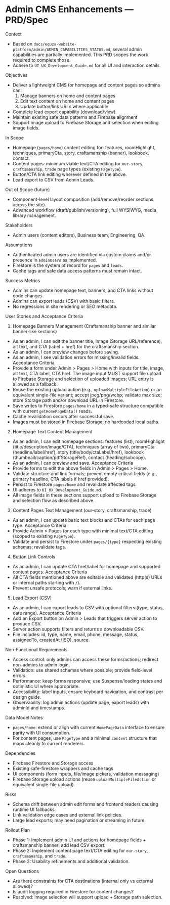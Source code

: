 # Admin CMS Enhancements — PRD/Spec

Context
- Based on `docs/equza-website-platform/admin/ADMIN_CAPABILITIES_STATUS.md`, several admin capabilities are partially implemented. This PRD scopes the work required to complete those.
- Adhere to `UI_UX_Development_Guide.md` for all UI and interaction details.

Objectives
- Deliver a lightweight CMS for homepage and content pages so admins can:
  1) Manage banners on home and content pages
  2) Edit text content on home and content pages
  3) Update button/link URLs where applicable
- Complete lead export capability (download/view)
- Maintain existing safe data patterns and Firebase alignment
- Support image upload to Firebase Storage and selection when editing image fields.

In Scope
- Homepage (`pages/home`) content editing for: features, roomHighlight, techniques, primaryCta, story, craftsmanship (banner), lookbook, contact.
- Content pages: minimum viable text/CTA editing for `our-story`, `craftsmanship`, `trade` page types (existing `PageType`).
- Button/CTA link editing wherever defined in the above.
- Lead export to CSV from Admin Leads.

Out of Scope (future)
- Component-level layout composition (add/remove/reorder sections across the site).
- Advanced workflow (draft/publish/versioning), full WYSIWYG, media library management.

Stakeholders
- Admin users (content editors), Business team, Engineering, QA.

Assumptions
- Authenticated admin users are identified via custom claims and/or presence in `adminUsers` as implemented.
- Firestore is the system of record for `pages` and `leads`.
- Cache tags and safe data access patterns must remain intact.

Success Metrics
- Admins can update homepage text, banners, and CTA links without code changes.
- Admins can export leads (CSV) with basic filters.
- No regressions in site rendering or SEO metadata.

User Stories and Acceptance Criteria

1) Homepage Banners Management (Craftsmanship banner and similar banner-like sections)
- As an admin, I can edit the banner title, image (Storage URL/reference), alt text, and CTA (label + href) for the craftsmanship section.
- As an admin, I can preview changes before saving.
- As an admin, I see validation errors for missing/invalid fields.
Acceptance Criteria
- Provide a form under Admin > Pages > Home with inputs for title, image, alt text, CTA label, CTA href. The image input MUST support file upload to Firebase Storage and selection of uploaded images; URL entry is allowed as a fallback.
- Reuse the existing upload action (e.g., `uploadMultipleFileAction`) or an equivalent single-file variant; accept jpeg/png/webp; validate max size; store Storage path and/or download URL in Firestore.
- Save writes to Firestore `pages/home` in a typed-safe structure compatible with current `getHomePageData()` reads.
- Cache revalidation occurs after successful save.
- Images must be stored in Firebase Storage; no hardcoded local paths.

2) Homepage Text Content Management
- As an admin, I can edit homepage sections: features (list), roomHighlight (title/description/image/CTA), techniques (array of two), primaryCta (headline/label/href), story (title/body/ctaLabel/href), lookbook (thumbnail/caption/pdfStorageRef), contact (heading/subcopy).
- As an admin, I can preview and save.
Acceptance Criteria
- Provide forms to edit the above fields in Admin > Pages > Home.
- Validate structure and link formats; prevent empty critical fields (e.g., primary headline, CTA labels if href provided).
- Persist to Firestore `pages/home` and revalidate affected tags.
- UI adheres to `UI_UX_Development_Guide.md`.
- All image fields in these sections support upload to Firebase Storage and selection flow as described above.

3) Content Pages Text Management (our-story, craftsmanship, trade)
- As an admin, I can update basic text blocks and CTAs for each page type.
Acceptance Criteria
- Provide Admin > Pages for each type with minimal text/CTA editing (scoped to existing `PageType`).
- Validate and persist to Firestore under `pages/{type}` respecting existing schemas; revalidate tags.

4) Button Link Controls
- As an admin, I can update CTA href/label for homepage and supported content pages.
Acceptance Criteria
- All CTA fields mentioned above are editable and validated (http(s) URLs or internal paths starting with `/`).
- Prevent unsafe protocols; warn if external links.

5) Lead Export (CSV)
- As an admin, I can export leads to CSV with optional filters (type, status, date range).
Acceptance Criteria
- Add an Export button on Admin > Leads that triggers server action to produce CSV.
- Server action supports filters and returns a downloadable CSV.
- File includes: id, type, name, email, phone, message, status, assignedTo, createdAt (ISO), source.

Non-Functional Requirements
- Access control: only admins can access these forms/actions; redirect non-admins to admin login.
- Validation: use shared schemas where possible; provide field-level errors.
- Performance: keep forms responsive; use Suspense/loading states and optimistic UI where appropriate.
- Accessibility: label inputs, ensure keyboard navigation, and contrast per design guide.
- Observability: log admin actions (update page, export leads) with adminId and timestamps.

Data Model Notes
- `pages/home`: extend or align with current `HomePageData` interface to ensure parity with UI consumption.
- For content pages, use `PageType` and a minimal `content` structure that maps cleanly to current renderers.

Dependencies
- Firebase Firestore and Storage access
- Existing safe-firestore wrappers and cache tags
- UI components (form inputs, file/image pickers, validation messaging)
- Firebase Storage upload actions (reuse `uploadMultipleFileAction` or equivalent single-file upload)

Risks
- Schema drift between admin edit forms and frontend readers causing runtime UI fallbacks.
- Link validation edge cases and external link policies.
- Large lead exports; may need pagination or streaming in future.

Rollout Plan
- Phase 1: Implement admin UI and actions for homepage fields + craftsmanship banner; add lead CSV export.
- Phase 2: Implement content page text/CTA editing for `our-story`, `craftsmanship`, and `trade`.
- Phase 3: Usability refinements and additional validation.

Open Questions
- Are there constraints for CTA destinations (internal only vs external allowed)?
- Is audit logging required in Firestore for content changes?
- Resolved: Image selection will support upload + Storage path selection.
